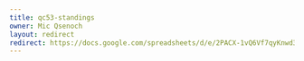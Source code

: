 ```yaml
---
title: qc53-standings
owner: Mic Qsenoch
layout: redirect
redirect: https://docs.google.com/spreadsheets/d/e/2PACX-1vQ6Vf7qyKnwd3rnhZaHDHjpB7-XxvPQLhmp9Tz6qJI0EeYpRm0eAFNZTVnkPtvMZtf-pz2o-wmEFU1H/pubhtml
---
```

